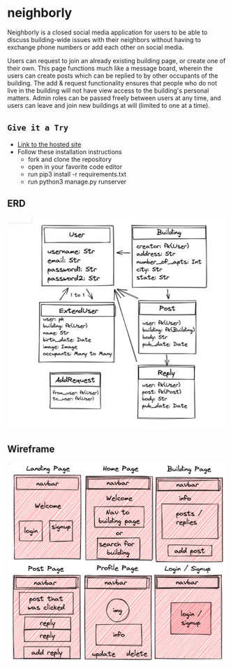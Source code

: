 # neighborly
Neighborly is a closed social media application for users to be able to discuss building-wide issues with their neighbors without having to exchange phone numbers or add each other on social media. 

Users can request to join an already existing building page, or create one of their own. This page functions much like a message board, wherein the users can create posts which can be replied to by other occupants of the building. The add & request functionality ensures that people who do not live in the building will not have view access to the building's personal matters. Admin roles can be passed freely between users at any time, and users can leave and join new buildings at will (limited to one at a time).


## `Give it a Try`
* <a href="https://neighborly-application.herokuapp.com/">Link to the hosted site</a>
* Follow these installation instructions
    * fork and clone the repository
    * open in your favorite code editor
    * run pip3 install -r requirements.txt
    * run python3 manage.py runserver

## ERD
![ERD](./img/NeighborlyERD.png)

## Wireframe
![Wireframe](./img/NeighborlyWireframe.png)
